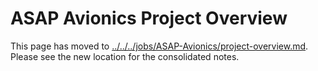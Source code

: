 # ASAP Avionics Project Overview

This page has moved to [../../../jobs/ASAP-Avionics/project-overview.md](../../../jobs/ASAP-Avionics/project-overview.md).
Please see the new location for the consolidated notes.
